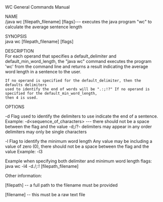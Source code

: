 WC General Commands Manual
 
NAME  
<path>/java wc [filepath_filename] [flags]--- executes the java program "wc" to calculate the average sentence length 
 
SYNOPSIS  
java wc [filepath_filename] [flags]

DESCRIPTION  
For each operand that specifies a default_delimiter and default_min_word_length, the "java wc" command executes the program 'wc' from the command line and returns a result indicating the average word length in a sentence to the user.  

	If no operand is specified for the default_delimiter, then the defaults delimiters 
	used to identify the end of words will be ".:;!?" If no operand is specified for the default_min_word_length, 
	then 4 is used.

OPTIONS  

-d Flag used to identify the delimiters to use indicate the end of a sentence.
	Example:  -d<sequence_of_characters>  --- there should not be a space between the flag and the value
	     -d;/?-
	     delimiters may appear in any order
	     delimiters may only be single characters
	    
-l  Flag to identify the minimum word length 
	Any value may be including a value of zero (0), there should not be a space between the flag and the value
	Example:  -l3
	     
Example when specifying both delimiter and minimum word length flags:
	java wc -l4 -d./;:! [filepath_filename]

Other information:

[filepath] -- a full path to the filename must be provided

[filename] -- this must be a raw text file


	     
	     

